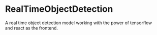# RealTimeObjectDetection
A real time object detection model working with the power of tensorflow and react as the frontend.
